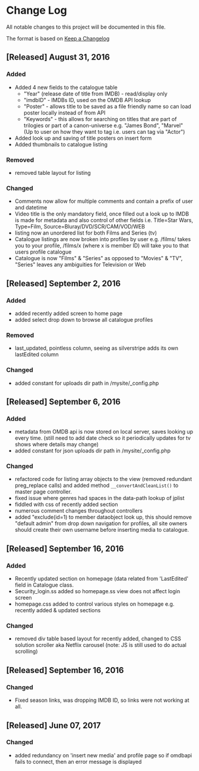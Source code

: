 # Change Log
All notable changes to this project will be documented in this file.

The format is based on [Keep a Changelog](http://keepachangelog.com/) 

## [Released] August 31, 2016
### Added
- Added 4 new fields to the catalogue table
	- "Year" (release date of title from IMDB) - read/display only
	- "imdbID" - IMDBs ID, used on the OMDB API lookup
	- "Poster" - allows title to be saved as a file friendly name so can load poster locally instead of from API
	- "Keywords" - this allows for searching on titles that are part of trilogies or part of a canon-universe e.g. "James Bond", "Marvel" (Up to user on how they want to tag i.e. users can tag via "Actor")
- Added look up and saving of title posters on insert form
- Added thumbnails to catalogue listing

### Removed
- removed table layout for listing

### Changed
- Comments now allow for multiple comments and contain a prefix of user and datetime
- Video title is the only mandatory field, once filled out a look up to IMDB is made for metadata and also control of other fields i.e. Title=Star Wars, Type=Film, Source=Bluray/DVD/SCR/CAM/VOD/WEB	
- listing now an unordered list for both Films and Series (tv)
- Catalogue listings are now broken into profiles by user e.g. /films/ takes you to your profile, /films/x (where x is member ID) will take you to that users profile catalogue
- Catalogue is now "Films" &  "Series" as opposed to "Movies" & "TV", "Series" leaves any ambiguities for Television or Web

## [Released] September 2, 2016

### Added
- added recently added screen to home page
- added select drop down to browse all catalogue profiles

### Removed
- last_updated, pointless column, seeing as  silverstripe adds its own lastEdited column

### Changed
- added constant for uploads dir path in /mysite/_config.php

## [Released] September 6, 2016

### Added
- metadata from OMDB api is now stored on local server, saves looking up every time. (still need to add date check so it periodically updates for tv shows where details may change)
- added constant for json uploads dir path in /mysite/_config.php

### Changed
- refactored code for listing array objects to the view (removed redundant preg_replace calls) and added method ```__convertAndCleanList()``` to master page controller.
- fixed issue where genres had spaces in the data-path lookup of jplist
- fiddled with css of recently added section
- numerous comment changes throughout controllers
- added "exclude(id=1) to member dataobject look up, this should remove "default admin" from drop down navigation for profiles, all site owners should create their own username before inserting media to catalogue.

## [Released] September 16, 2016

### Added
- Recently updated section on homepage (data related from 'LastEdited' field in Catalogue class.
- Security_login.ss added so homepage.ss view does not affect login screen
- homepage.css added to control various styles on homepage e.g. recently added & updated sections

### Changed
- removed div table based layout for recently added, changed to CSS solution scroller aka Netflix carousel (note: JS is still used to do actual scrolling)

## [Released] September 16, 2016
### Changed
- Fixed season links, was dropping IMDB ID, so links were not working at all.

## [Released] June 07, 2017
### Changed
- added redundancy on 'insert new media' and profile page so if omdbapi fails to connect, then an error message is displayed 
